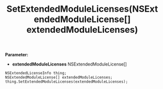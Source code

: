 ﻿---
uid: crmscript_ref_NSExtendedLicenseInfo_SetExtendedModuleLicenses
title: SetExtendedModuleLicenses(NSExtendedModuleLicense[] extendedModuleLicenses)
intellisense: NSExtendedLicenseInfo.SetExtendedModuleLicenses
keywords: NSExtendedLicenseInfo, GetExtendedModuleLicenses
so.topic: reference
---



**Parameter:** 
 - **extendedModuleLicenses** NSExtendedModuleLicense[]

```crmscript
NSExtendedLicenseInfo thing;
NSExtendedModuleLicense[] extendedModuleLicenses;
thing.SetExtendedModuleLicenses(extendedModuleLicenses);
```

